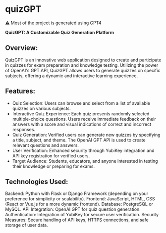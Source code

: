 # quizGPT
:warning: Most of the project is generated using GPT4

**QuizGPT: A Customizable Quiz Generation Platform**

## Overview:
QuizGPT is an innovative web application designed to create and participate in quizzes for exam preparation and knowledge testing. Utilizing the power of OpenAI's GPT API, QuizGPT allows users to generate quizzes on specific subjects, offering a dynamic and interactive learning experience.

## Features:

- Quiz Selection:
  Users can browse and select from a list of available quizzes on various subjects.
- Interactive Quiz Experience:
  Each quiz presents randomly selected multiple-choice questions. Users receive immediate feedback on their answers with a score and visual indications of correct and incorrect responses.
- Quiz Generation:
  Verified users can generate new quizzes by specifying a title, subject, and theme. The OpenAI GPT API is used to create relevant questions and answers.
- User Verification:
  Enhanced security through YubiKey integration and API key registration for verified users.
- Target Audience:
  Students, educators, and anyone interested in testing their knowledge or preparing for exams.

## Technologies Used:

Backend: Python with Flask or Django Framework (depending on your preference for simplicity or scalability).
Frontend: JavaScript, HTML, CSS (React or Vue.js for a more dynamic frontend).
Database: PostgreSQL or MySQL.
API Integration: OpenAI GPT for quiz question generation.
Authentication: Integration of YubiKey for secure user verification.
Security Measures: Secure handling of API keys, HTTPS connections, and safe storage of user data.
